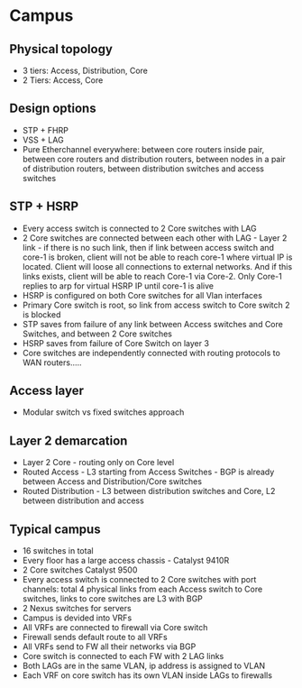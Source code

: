 # Campus

## Physical topology

- 3 tiers: Access, Distribution, Core
- 2 Tiers: Access, Core

## Design options

- STP + FHRP
- VSS + LAG
- Pure Etherchannel everywhere: between core routers inside pair, between core routers and distribution routers, between nodes in a pair of distribution routers, between distribution switches and access switches

## STP + HSRP

- Every access switch is connected to 2 Core switches with LAG
- 2 Core switches are connected between each other with LAG - Layer 2 link - if there is no such link, then if link between access switch and core-1 is broken, client will not be able to reach core-1 where virtual IP is located. Client will loose all connections to external networks. And if this links exists, client will be able to reach Core-1 via Core-2. Only Core-1 replies to arp for virtual HSRP IP until core-1 is alive
- HSRP is configured on both Core switches for all Vlan interfaces
- Primary Core switch is root, so link from access switch to Core switch 2 is blocked
- STP saves from failure of any link between Access switches and Core Switches, and between 2 Core switches
- HSRP saves from failure of Core Switch on layer 3
- Core switches are independently connected with routing protocols to WAN routers.....

## Access layer

- Modular switch vs fixed switches approach

## Layer 2 demarcation

- Layer 2 Core - routing only on Core level
- Routed Access - L3 starting from Access Switches - BGP is already between Access and Distribution/Core switches
- Routed Distribution - L3 between distribution switches and Core, L2 between distribution and access

## Typical campus

- 16 switches in total
- Every floor has a large access chassis - Catalyst 9410R
- 2 Core switches Catalyst 9500
- Every access switch is connected to 2 Core switches with port channels: total 4 physical links from each Access switch to Core switches, links to core switches are L3 with BGP
- 2 Nexus switches for servers
- Campus is devided into VRFs
- All VRFs are connected to firewall via Core switch
- Firewall sends default route to all VRFs
- All VRFs send to FW all their networks via BGP
- Core switch is connected to each FW with 2 LAG links
- Both LAGs are in the same VLAN, ip address is assigned to VLAN
- Each VRF on core switch has its own VLAN inside LAGs to firewalls
